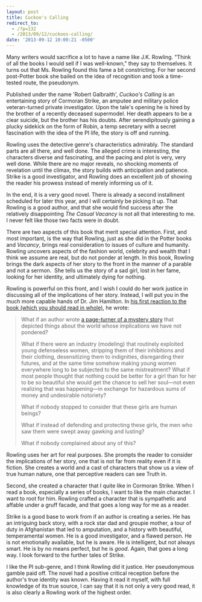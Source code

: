 ```yaml
---
layout: post
title: Cuckoo's Calling
redirect_to: 
  - /?p=132
  - /2013/09/12/cuckoos-calling/
date: '2013-09-12 10:00:21 -0500'
---
```

<p>Many writers would sacrifice a lot to have a name like J.K. Rowling. "Think of all the books I would sell if I was well-known," they say to themselves. It turns out that Ms. Rowling found this fame a bit constricting. For her second post-Potter book she bailed on the idea of recognition and took a time-tested route, the pseudonym.</p>
<p>Published under the name 'Robert Galbraith', <em>Cuckoo's Calling</em> is an entertaining story of Cormoran Strike, an amputee and military police veteran-turned private investigator. Upon the tale's opening he is hired by the brother of a recently deceased supermodel. Her death appears to be a clear suicide, but the brother has his doubts. After serendipitously gaining a plucky sidekick on the form of Robin, a temp secretary with a secret fascination with the idea of the PI life, the story is off and running.</p>
<p>Rowling uses the detective genre's characteristics admirably. The standard parts are all there, and well done. The alleged crime is interesting, the characters diverse and fascinating, and the pacing and plot is very, very well done. While there are no major reveals, no shocking moments of revelation until the climax, the story builds with anticipation and patience. Strike is a good investigator, and Rowling does an excellent job of showing the reader his prowess instead of merely informing us of it.</p>
<p>In the end, it is a very good novel. There is already a second installment scheduled for later this year, and I will certainly be picking it up. That Rowling is a good author, and that she would find success after the relatively disappointing <i>The Casual Vacancy</i> is not all that interesting to me. I never felt like those two facts were in doubt.</p>
<p>There are two aspects of this book that merit special attention. First, and most important, is the way that Rowling, just as she did in the Potter books and <em>Vacancy</em>, brings real consideration to issues of culture and humanity. Rowling uncovers aspects of the fashion world, celebrity and wealth that I think we assume are real, but do not ponder at length. In this book, Rowling brings the dark aspects of her story to the front in the manner of a parable and not a sermon.  She tells us the story of a sad girl, lost in her fame, looking for her identity, and ultimately dying for nothing.</p>
<p>Rowling is powerful on this front, and I wish I could do her work justice in discussing all of the implications of her story. Instead, I will put you in the much more capable hands of Dr. Jim Hamilton. In <a href="http://www.christianity.com/blogs/jim-hamilton/first-thoughts-on-ithe-cuckoos-callingi-by-robert-galbraith-j-k-rowling.html">his first reaction to the book (which you should read in whole)</a>, he wrote:</p>
<blockquote><p>What if an author wrote <a href="http://www.amazon.com/gp/product/0316206849/ref=as_li_ss_tl?ie=UTF8&amp;camp=1789&amp;creative=390957&amp;creativeASIN=0316206849&amp;linkCode=as2&amp;tag=forhisreno-20" target="_blank">a page-turner of a mystery story</a> that depicted things about the world whose implications we have not pondered?</p>
<p>What if there were an industry (modeling) that routinely exploited young defenseless women, stripping them of their inhibitions and their clothing, desensitizing them to indignities, disregarding their futures, and at the same time somehow making young women everywhere long to be subjected to the same mistreatment? What if most people thought that nothing could be better for a girl than for her to be so beautiful she would get the chance to sell her soul—not even realizing that was happening—in exchange for hazardous sums of money and undesirable notoriety?</p>
<p>What if nobody stopped to consider that these girls are human beings?</p>
<p>What if instead of defending and protecting these girls, the men who saw them were swept away gawking and lusting?</p>
<p>What if nobody complained about any of this?</p></blockquote>
<p>Rowling uses her art for real purposes. She prompts the reader to consider the implications of her story, one that is not far from reality even if it is fiction. She creates a world and a cast of characters that show us a view of true human nature, one that perceptive readers can see Truth in.</p>
<p>Second, she created a character that I quite like in Cormoran Strike. When I read a book, especially a series of books, I want to like the main character. I want to root for him. Rowling crafted a character that is sympathetic and affable under a gruff facade, and that goes a long way for me as a reader.</p>
<p>Strike is a good base to work from if an author is creating a series. He has an intriguing back story, with a rock star dad and groupie mother, a tour of duty in Afghanistan that led to amputation, and a history with beautiful, temperamental women. He is a good investigator, and a flawed person. He is not emotionally available, but he is aware. He is intelligent, but not always smart. He is by no means perfect, but he is <em>good</em>. Again, that goes a long way. I look forward to the further tales of Strike.</p>
<p>I like the PI sub-genre, and I think Rowling did it justice. Her pseudonymous gamble paid off. The novel had a positive critical reception before the author's true identity was known. Having it read it myself, with full knowledge of its true source, I can say that it is not only a very good read, it is also clearly a Rowling work of the highest order.</p>
